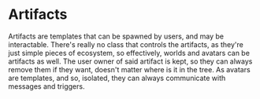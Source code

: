 # Artifacts

Artifacts are templates that can be spawned by users, and may be interactable. There's really no class that controls the artifacts, as they're just simple pieces of ecosystem, so effectively, worlds and avatars can be artifacts as well. The user owner of said artifact is kept, so they can always remove them if they want, doesn't matter where is it in the tree. As avatars are templates, and so, isolated, they can always communicate with messages and triggers.
